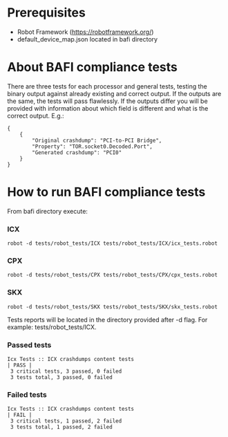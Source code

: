 # Prerequisites
* Robot Framework (https://robotframework.org/)
* default_device_map.json located in bafi directory

# About BAFI compliance tests
There are three tests for each processor and general tests, testing the binary
output against already existing and correct output. If the outputs are the same,
the tests will pass flawlessly. If the outputs differ you will be provided with
information about which field is different and what is the correct output. E.g.:
```
{
    {
        "Original crashdump": "PCI-to-PCI Bridge", 
        "Property": "TOR.socket0.Decoded.Port", 
        "Generated crashdump": "PCI0"
    }
}
```

# How to run BAFI compliance tests
From bafi directory execute:
### ICX
```
robot -d tests/robot_tests/ICX tests/robot_tests/ICX/icx_tests.robot
```
### CPX
```
robot -d tests/robot_tests/CPX tests/robot_tests/CPX/cpx_tests.robot
```
### SKX
```
robot -d tests/robot_tests/SKX tests/robot_tests/SKX/skx_tests.robot
```

Tests reports will be located in the directory provided after -d flag.
For example: tests/robot_tests/ICX.
### Passed tests
```
Icx Tests :: ICX crashdumps content tests                             | PASS |
 3 critical tests, 3 passed, 0 failed
 3 tests total, 3 passed, 0 failed
```
### Failed tests
```
Icx Tests :: ICX crashdumps content tests                             | FAIL |
 3 critical tests, 1 passed, 2 failed
 3 tests total, 1 passed, 2 failed
```
